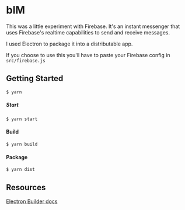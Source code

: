 
# bIM

This was a little experiment with Firebase. It's an instant messenger that uses Firebase's realtime capabilities to send and receive messages.

I used Electron to package it into a distributable app.

If you choose to use this you'll have to paste your Firebase config in `src/firebase.js`


## Getting Started
    $ yarn
##### Start
    $ yarn start
#### Build
    $ yarn build
#### Package
    $ yarn dist

## Resources 
[Electron Builder docs](http://electron.build)
